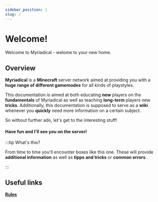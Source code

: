 ```yaml
---
sidebar_position: 1
slug: /
---
```


# Welcome!
Welcome to Myriadical - welome to your new home.

## Overview
**Myriadical** is a **Minecraft** server network aimed at providing you with a **huge range of different gamemodes** for all kinds of playstyles.

This documentation is aimed at both educating **new** players on the **fundamentals** of Myriadical as well as teaching **long-term** players new **tricks**. Additionally, this documentation is supposed to serve as a **wiki** whenever you **quickly** need more information on a certain subject.

So without further ado, let's get to the interesting stuff!

#### Have fun and I'll see you on the server!

:::tip What's this?

From time to time you'll encounter boxes like this one. These will provide **additional information** as well as **tipps and tricks** or **common errors** .

:::

## Useful links

**[Rules](/docs/category/rules)**